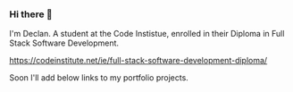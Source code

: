 ### Hi there 👋

I'm Declan. A student at the Code Instistue, enrolled in their Diploma in Full Stack Software Development. 

https://codeinstitute.net/ie/full-stack-software-development-diploma/

Soon I'll add below links to my portfolio projects. 
